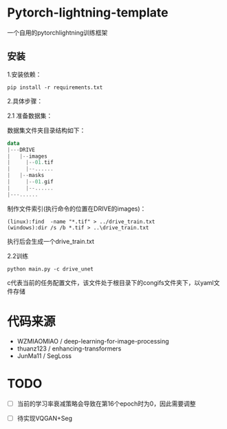 # Pytorch-lightning-template
一个自用的pytorchlightning训练框架
## 安装
1.安装依赖：
```shell
pip install -r requirements.txt
```
2.具体步骤：

2.1 准备数据集：

数据集文件夹目录结构如下：
```kotlin
data
|---DRIVE
|   |--images  
|     |--01.tif
|     |--......
|   |--masks
|     |--01.gif
|     |--......
|---......  
```

制作文件索引(执行命令的位置在DRIVE的images)：
```shell
(linux):find  -name "*.tif" > ../drive_train.txt
(windows):dir /s /b *.tif > ..\drive_train.txt
```
执行后会生成一个drive_train.txt

2.2训练
```shell
python main.py -c drive_unet
```
c代表当前的任务配置文件，该文件处于根目录下的congifs文件夹下，以yaml文件存储

# 代码来源
* WZMIAOMIAO / deep-learning-for-image-processing 
* thuanz123 / enhancing-transformers 
* JunMa11 / SegLoss 

# TODO
-[ ] 当前的学习率衰减策略会导致在第16个epoch时为0，因此需要调整
-[ ] 待实现VQGAN+Seg



